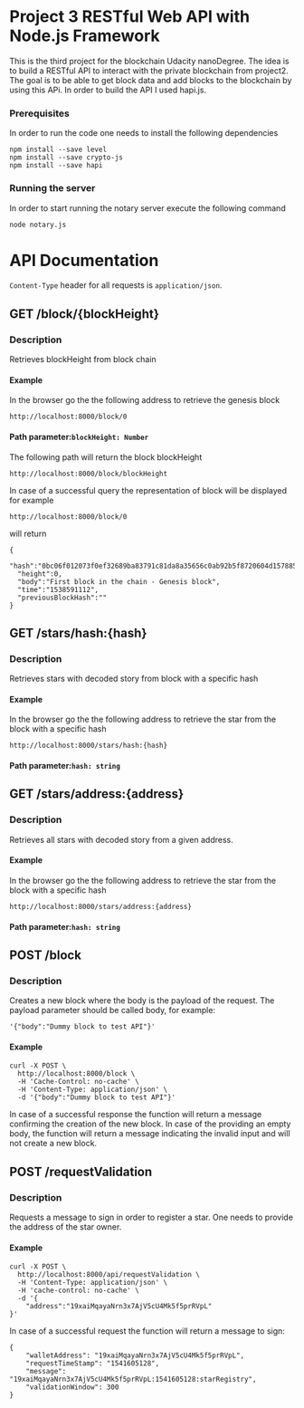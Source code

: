 # Project 3 RESTful Web API with Node.js Framework

This is the third project for the blockchain Udacity nanoDegree. The idea is to build a RESTful API to interact with the private blockchain from project2. The goal is to be able to get block data and add blocks to the blockchain by
using this APi. In order to build the API I used hapi.js.


### Prerequisites

In order to run the code one needs to install the following dependencies

```
npm install --save level
npm install --save crypto-js
npm install --save hapi
```

### Running the server

In order to start running the notary server execute the following command

```
node notary.js
```


# API Documentation

`Content-Type` header for all requests is `application/json`.

## GET /block/{blockHeight}
### Description
Retrieves blockHeight from block chain
#### Example
In the browser go the the following address to retrieve the genesis block
```
http://localhost:8000/block/0
```
#### Path parameter:`blockHeight: Number`
The following path will return the block blockHeight
```
http://localhost:8000/block/blockHeight
```

In case of a successful query the representation of block will be displayed for example
```
http://localhost:8000/block/0
```
will return
```
{
  "hash":"0bc06f012073f0ef32689ba83791c81da8a35656c0ab92b5f8720604d1578855",
  "height":0,
  "body":"First block in the chain - Genesis block",
  "time":"1538591112",
  "previousBlockHash":""
}
```

## GET /stars/hash:{hash}
### Description
Retrieves stars with decoded story from block with a specific hash
#### Example
In the browser go the the following address to retrieve the star from the block with a specific hash
```
http://localhost:8000/stars/hash:{hash}
```
#### Path parameter:`hash: string`

## GET /stars/address:{address}
### Description
Retrieves all stars with decoded story from a given address.
#### Example
In the browser go the the following address to retrieve the star from the block with a specific hash
```
http://localhost:8000/stars/address:{address}
```
#### Path parameter:`hash: string`


## POST /block
### Description
Creates a new block where the body is the payload of the request. The payload parameter should be called body, for example:

```
'{"body":"Dummy block to test API"}'
```
#### Example
```
curl -X POST \
  http://localhost:8000/block \
  -H 'Cache-Control: no-cache' \
  -H 'Content-Type: application/json' \
  -d '{"body":"Dummy block to test API"}'
```
In case of a successful response the function will return a message confirming the creation of the new block. In case of the providing an empty body, the function will return a message indicating the invalid input and will not create a new block.


## POST /requestValidation
### Description
Requests a message to sign in order to register a star. One needs to provide the address of the star owner.

#### Example
```
curl -X POST \
  http://localhost:8000/api/requestValidation \
  -H 'Content-Type: application/json' \
  -H 'cache-control: no-cache' \
  -d '{
    "address":"19xaiMqayaNrn3x7AjV5cU4Mk5f5prRVpL"
}'
```
In case of a successful request the function will return a message to sign:

```
{
    "walletAddress": "19xaiMqayaNrn3x7AjV5cU4Mk5f5prRVpL",
    "requestTimeStamp": "1541605128",
    "message": "19xaiMqayaNrn3x7AjV5cU4Mk5f5prRVpL:1541605128:starRegistry",
    "validationWindow": 300
}
```
